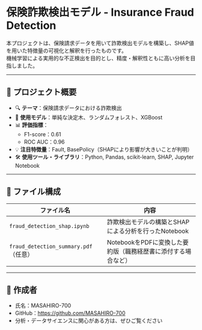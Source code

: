 # 保険詐欺検出モデル - Insurance Fraud Detection

本プロジェクトは、保険請求データを用いて詐欺検出モデルを構築し、SHAP値を用いた特徴量の可視化と解釈を行ったものです。  
機械学習による実用的な不正検出を目的とし、精度・解釈性ともに高い分析を目指しました。

---

## 📌 プロジェクト概要

- 🔍 **テーマ**：保険請求データにおける詐欺検出
- 🧠 **使用モデル**：単純な決定木、ランダムフォレスト、XGBoost
- 📊 **評価指標**：  
  - F1-score：0.61  
  - ROC AUC：0.96
- 💡 **注目特徴量**：Fault, BasePolicy（SHAPにより影響が大きいことが判明）
- 🛠️ **使用ツール・ライブラリ**：Python, Pandas, scikit-learn, SHAP, Jupyter Notebook

---

## 📁 ファイル構成

| ファイル名 | 内容 |
|------------|------|
| `fraud_detection_shap.ipynb` | 詐欺検出モデルの構築とSHAPによる分析を行ったNotebook |
| `fraud_detection_summary.pdf`（任意） | NotebookをPDFに変換した要約版（職務経歴書に添付する場合など） |

---

## 👤 作成者

- 氏名：MASAHIRO-700
- GitHub：https://github.com/MASAHIRO-700
- 分析・データサイエンスに関心がある方は、ぜひご覧ください
